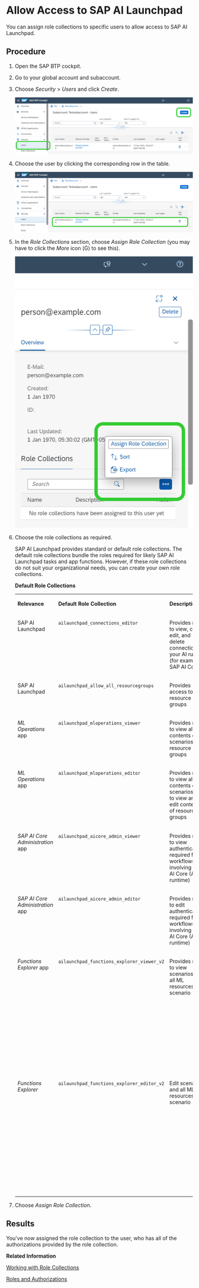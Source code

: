 <!-- loio8c84776e330140728937e323755b45bf -->

<link rel="stylesheet" type="text/css" href="css/sap-icons.css"/>

# Allow Access to SAP AI Launchpad

You can assign role collections to specific users to allow access to SAP AI Launchpad.



<a name="loio8c84776e330140728937e323755b45bf__steps_jp1_sf3_5pb"/>

## Procedure

1.  Open the SAP BTP cockpit.

2.  Go to your global account and subaccount.

3.  Choose *Security* \> *Users* and click *Create*.

    ![](images/BTP_Create_Users_4b25733.png)

4.  Choose the user by clicking the corresponding row in the table.

    ![](images/BTP_Choose_User_e98d951.png)

5.  In the *Role Collections* section, choose *Assign Role Collection* \(you may have to click the *More* icon \(<span class="SAP-icons"></span>\) to see this\).

    ![](images/BTP_Assign_Role_Collection_a341408.png)

6.  Choose the role collections as required.

    SAP AI Launchpad provides standard or default role collections. The default role collections bundle the roles required for likely SAP AI Launchpad tasks and app functions. However, if these role collections do not suit your organizational needs, you can create your own role collections.

    **Default Role Collections**


    <table>
    <tr>
    <th valign="top">

    Relevance
    
    </th>
    <th valign="top">

    Default Role Collection
    
    </th>
    <th valign="top">

    Description
    
    </th>
    <th valign="top">

    Includes Roles
    
    </th>
    </tr>
    <tr>
    <td valign="top">
    
    SAP AI Launchpad 
    
    </td>
    <td valign="top">
    
    `ailaunchpad_connections_editor` 
    
    </td>
    <td valign="top">
    
    Provides roles to view, create, edit, and delete connections to your AI runtime \(for example, SAP AI Core\)
    
    </td>
    <td valign="top">
    
    `viewer`

    `connections_editor`
    
    </td>
    </tr>
    <tr>
    <td valign="top">
    
    SAP AI Launchpad 
    
    </td>
    <td valign="top">
    
    `ailaunchpad_allow_all_resourcegroups` 
    
    </td>
    <td valign="top">
    
    Provides access to all resource groups
    
    </td>
    <td valign="top">
    
    `allow_all_resourcegroups` 
    
    </td>
    </tr>
    <tr>
    <td valign="top">
    
    *ML Operations* app
    
    </td>
    <td valign="top">
    
    `ailaunchpad_mloperations_viewer` 
    
    </td>
    <td valign="top">
    
    Provides roles to view all contents of scenarios and resource groups
    
    </td>
    <td valign="top">
    
    `viewer`

    `mloperations_viewer`
    
    </td>
    </tr>
    <tr>
    <td valign="top">
    
    *ML Operations* app
    
    </td>
    <td valign="top">
    
    `ailaunchpad_mloperations_editor` 
    
    </td>
    <td valign="top">
    
    Provides roles to view all contents of scenarios, and to view and edit contents of resource groups
    
    </td>
    <td valign="top">
    
    `viewer`

    `mloperations_editor`

    `artifact.register`
    
    </td>
    </tr>
    <tr>
    <td valign="top">
    
    *SAP AI Core Administration* app
    
    </td>
    <td valign="top">
    
    `ailaunchpad_aicore_admin_viewer`
    
    </td>
    <td valign="top">
    
    Provides roles to view authentications required for AI workflows involving SAP AI Core \(AI runtime\)
    
    </td>
    <td valign="top">
    
    `aicore_admin_viewer_all` 
    
    </td>
    </tr>
    <tr>
    <td valign="top">
    
    *SAP AI Core Administration* app
    
    </td>
    <td valign="top">
    
    `ailaunchpad_aicore_admin_editor`
    
    </td>
    <td valign="top">
    
    Provides roles to edit authentications required for AI workflows involving SAP AI Core \(AI runtime\)
    
    </td>
    <td valign="top">
    
    `aicore_admin_editor_all` 
    
    </td>
    </tr>
    <tr>
    <td valign="top">
    
    *Functions Explorer* app
    
    </td>
    <td valign="top">
    
    `ailaunchpad_functions_explorer_viewer_v2` 
    
    </td>
    <td valign="top">
    
    Provides roles to view scenarios and all ML resources of a scenario
    
    </td>
    <td valign="top">
    
    `viewer`

    `connections_viewer`

    `functions_explorer`

    `mlfunctions_viewer`

    `scenario_executable_viewer`

    `scenario_metadata_viewer`

    `scenario_configuration_viewer`

    `scenario_job_viewer`

    `scenario_artifact_viewer`

    `scenario_metric_viewer`
    
    </td>
    </tr>
    <tr>
    <td valign="top">
    
    *Functions Explorer* 
    
    </td>
    <td valign="top">
    
    `ailaunchpad_functions_explorer_editor_v2` 
    
    </td>
    <td valign="top">
    
    Edit scenarios and all ML resources of a scenario
    
    </td>
    <td valign="top">
    
    `viewer`

    `connections_viewer`

    `functions_explorer`

    `mlfunctions_editor`

    `scenario_executable_viewer`

    `scenario_metadata_viewer`

    `scenario_metric_viewer`

    `scenario_configuration_editor`

    `scenario_job_editor`

    `scenario_artifact_editor`
    
    </td>
    </tr>
    </table>
    
7.  Choose *Assign Role Collection*.




<a name="loio8c84776e330140728937e323755b45bf__result_t34_rzg_rrb"/>

## Results

You've now assigned the role collection to the user, who has all of the authorizations provided by the role collection.

**Related Information**  


[Working with Role Collections](https://help.sap.com/viewer/65de2977205c403bbc107264b8eccf4b/Cloud/en-US/393ea0b222754311884123ce564779bd.html)

[Roles and Authorizations](roles-and-authorizations-4ef8499.md "SAP AI Launchpad provides default role collections that you can assign to users. The role collections determine which actions a user is able to carry out in SAP AI Launchpad. You can also create your own role collections and assign the required roles to them.")

